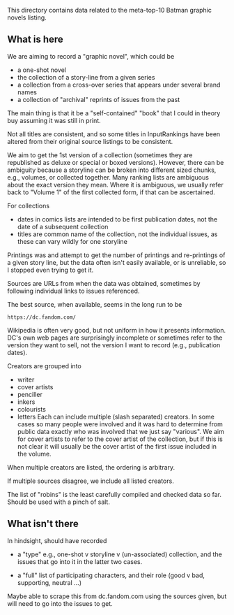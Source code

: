 This directory contains data related to the meta-top-10 Batman graphic
novels listing. 

## What is here

We are aiming to record a "graphic novel", which could be
- a one-shot novel
- the collection of a story-line from a given series
- a collection from a cross-over series that appears under several
  brand names
- a collection of "archival" reprints of issues from the past

The main thing is that it be a "self-contained" "book" that I could in
theory buy assuming it was still in print.

Not all titles are consistent, and so some titles in InputRankings
have been altered from their original source listings to be
consistent. 

We aim to get the 1st version of a collection (sometimes they are
republished as deluxe or special or boxed versions). However, there
can be ambiguity because a storyline can be broken into different
sized chunks, e.g., volumes, or collected together. Many ranking lists
are ambiguous about the exact version they mean. Where it is
ambiguous, we usually refer back to "Volume 1" of the first collected
form, if that can be ascertained. 

For collections
- dates in comics lists are intended to be first publication dates,
  not the date of a subsequent collection
- titles are common name of the collection, not the individual issues,
  as these can vary wildly for one storyline

Printings was and attempt to get the number of printings and
re-printings of a given story line, but the data often isn't easily
available, or is unreliable, so I stopped even trying to get it.

Sources are URLs from when the data was obtained, sometimes by
following individual links to issues referenced. 

The best source, when available, seems in the long run to be

    https://dc.fandom.com/

Wikipedia is often very good, but not uniform in how it presents
information. DC's own web pages are surprisingly incomplete or
sometimes refer to the version they want to sell, not the version I
want to record (e.g., publication dates).

Creators are grouped into
   + writer
   + cover artists
   + penciller
   + inkers
   + colourists
   + letters
Each can include multiple (slash separated) creators. In some cases so
many people were involved and it was hard to determine from public
data exactly who was involved that we just say "various". We aim for
cover artists to refer to the cover artist of the collection, but if
this is not clear it will usually be the cover artist of the first
issue included in the volume.

When multiple creators are listed, the ordering is arbitrary.

If multiple sources disagree, we include all listed creators.

The list of "robins" is the least carefully compiled and checked data
so far. Should be used with a pinch of salt. 



## What isn't there

In hindsight, should have recorded

+ a "type" e.g., one-shot v storyline v (un-associated) collection,
  and the issues that go into it in the latter two cases.

+ a "full" list of participating characters, and their role (good v
  bad, supporting, neutral ...)

Maybe able to scrape this from dc.fandom.com using the sources given,
but will need to go into the issues to get.


